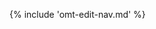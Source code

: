 <!-- section: navigation -->

{% include 'omt-edit-nav.md' %}

<!-- this adds a note that all segments should be pretranslated before editing can start -->


